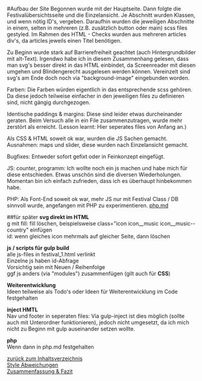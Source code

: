 #Aufbau der Site
Begonnen wurde mit der Hauptseite. Dann folgte die Festivalübersichtsseite
und die Einzelansicht. Je Abschnitt wurden Klassen, und wenn nötig 
ID's, vergeben. Daraufhin wurden die jeweiligen Abschnitte in einem, selten 
in mehreren (z.B. zusätzlich button oder main) scss files gestyled. 
Im Rahmen des HTML - Checks wurden aus mehreren articles div's, da 
articles jeweils einen Titel benötigen.   

Zu Beginn wurde stark auf 
Barrierefreiheit geachtet (auch Hintergrundbilder mit alt-Text). 
Irgendwo habe ich in diesem Zusammenhang gelesen, dass man svg's besser 
direkt in das HTML einbindet, da Screenreader mit diesen umgehen und 
 Blindengerecht ausgelesen werden können.  Vereinzelt sind svg's 
 am Ende doch noch via "background-image" eingebunden worden.
    
 Farben: Die Farben würden eigentlich in das entsprechende scss gehören. 
 Da diese jedoch teilweise einfacher
 in den jeweiligen files zu definieren sind, nicht gängig durchgezogen.
 
Identische paddings & margins: Diese sind leider etwas durcheinander geraten.
 Beim Versuch alle in ein File zusammenzutragen, wurde mehr zerstört als erreicht. 
 (Lesson learnt: Hier seperates files von Anfang an.) 
 
 Als CSS & HTML soweit ok war, wurden die JS Sachen gemacht. 
 Ausnahmen: maps und slider, diese wurden nach Einzelansicht gemacht.
 
 Bugfixes: Entweder sofort gefixt oder in Feinkonzept eingefügt.
 
 JS: counter, programm: Ich wollte noch ein js machen und habe mich für diese
 entschieden. Etwas unschön sind die diversen Wiederholungen. Momentan 
 bin ich einfach zufrieden, dass ich es überhaupt hinbekommen habe.
 
 PHP: Als Font-End soweit ok war, mehr JS nur mit Festival Class / DB sinnvoll wurde,
 angefangen mit PHP zu experimentieren. [php.md](php.md)
 
 ##für später
 **svg direkt im HTML**  
 g mit fill: fill löschen, beispielsweise class="icon  icon__music icon__music--country"
 einfügen  
 id: wenn gleiches icon mehrmals auf gleicher Seite, dann löschen  
 
 **js / scripts für gulp build**  
 alle js-files in festival_1.html verlinkt  
 Einzelne js haben id-Abfrage  
 Vorsichtig sein mit Neuen / Reihenfolge  
 ggf js anders (via "modules") zusammenfügen (gilt auch für **CSS**)  

**Weiterentwicklung**  
Ideen teilweise als Todo's oder Ideen für Weiterentwicklung im Code festgehalten

**inject HMTL**  
Nav und footer in seperaten files:
Via gulp-inject ist dies möglich (sollte auch mit Unterordner
 funktionieren), 
 jedoch nicht umgesetzt, da ich mich nicht zu Beginn mit gulp 
 auseinander setzen wollte.  
 
**php**  
Wenn dann in php.md festgehalten  

 
 

 [zurück zum Inhaltsverzeichnis](../README.md)  
 [Style Abweichungen](style.md)  
 [Zusammenfassung & Fazit](dokumentation/zusammenfassung_fazit.md)
